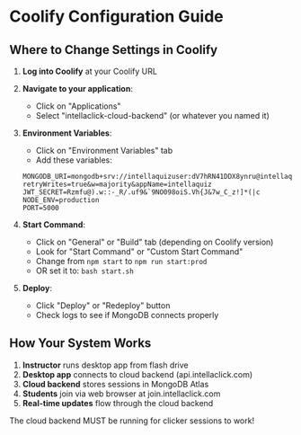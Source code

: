 # Coolify Configuration Guide

## Where to Change Settings in Coolify

1. **Log into Coolify** at your Coolify URL

2. **Navigate to your application**:
   - Click on "Applications" 
   - Select "intellaclick-cloud-backend" (or whatever you named it)

3. **Environment Variables**:
   - Click on "Environment Variables" tab
   - Add these variables:
   ```
   MONGODB_URI=mongodb+srv://intellaquizuser:dV7hRN41DDX8ynru@intellaquiz.k1zwci5.mongodb.net/intellaquiz?retryWrites=true&w=majority&appName=intellaquiz
   JWT_SECRET=Rzmfu@).w::-_R/.uf9&`9NO098oiS.Vh{J&7w_C_z!]*(|c
   NODE_ENV=production
   PORT=5000
   ```

4. **Start Command**:
   - Click on "General" or "Build" tab (depending on Coolify version)
   - Look for "Start Command" or "Custom Start Command"
   - Change from `npm start` to `npm run start:prod`
   - OR set it to: `bash start.sh`

5. **Deploy**:
   - Click "Deploy" or "Redeploy" button
   - Check logs to see if MongoDB connects properly

## How Your System Works

1. **Instructor** runs desktop app from flash drive
2. **Desktop app** connects to cloud backend (api.intellaclick.com)
3. **Cloud backend** stores sessions in MongoDB Atlas
4. **Students** join via web browser at join.intellaclick.com
5. **Real-time updates** flow through the cloud backend

The cloud backend MUST be running for clicker sessions to work!